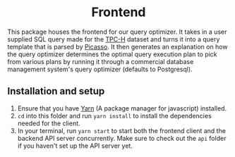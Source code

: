 <h1 align="center">Frontend</h1>

This package houses the frontend for our query optimizer. It takes in a user supplied SQL query made for the [TPC-H](http://www.tpc.org/tpch/) dataset and turns it into a query template that is parsed by [Picasso](https://dsl.cds.iisc.ac.in/projects/PICASSO/). It then generates an explanation on how the query optimizer determines the optimal query execution plan to pick from various plans by running it through a commercial database management system's query optimizer (defaults to Postgresql).

## Installation and setup

1. Ensure that you have [Yarn](https://yarnpkg.com/getting-started) (A package manager for javascript) installed.
2. `cd` into this folder and run `yarn install` to install the dependencies needed for the client.
3. In your terminal, run `yarn start` to start both the frontend client and the backend API server concurrently. Make sure to check out the `api` folder if you haven't set up the API server yet.
